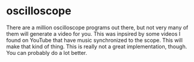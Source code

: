 # oscilloscope

There are a million oscilloscope programs out there, but not very many of them will generate a video for you. This was inpsired by some videos I found on YouTube that have music synchronized to the scope. This will make that kind of thing. 
This is really not a great implementation, though. You can probably do a lot better. 
